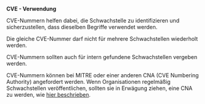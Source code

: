**CVE - Verwendung**

CVE-Nummern helfen dabei, die Schwachstelle zu identifizieren und sicherzustellen, dass dieselben Begriffe verwendet werden.

Die gleiche CVE-Nummer darf nicht für mehrere Schwachstellen wiederholt werden.

CVE-Nummern sollten auch für intern gefundene Schwachstellen vergeben werden.

CVE-Nummern können bei MITRE oder einer anderen CNA (CVE Numbering Authority) angefordert werden.
Wenn Organisationen regelmäßig Schwachstellen veröffentlichen, sollten sie in Erwägung ziehen, eine CNA zu werden, wie [hier beschrieben](https://www.cve.org/PartnerInformation/Partner#HowToBecomeAPartner).
